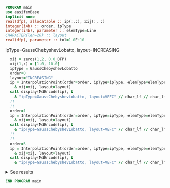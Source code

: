 ```fortran
PROGRAM main
use easifemBase
implicit none
real(dfp), allocatable :: ip(:,:), xij(:, :)
integer(i4b) :: order, ipType
integer(i4b), parameter :: elemType=Line
CHARACTER(len=20) :: layout
real(dfp), parameter :: tol=1.0E-10
```

ipType=GaussChebyshevLobatto, layout=INCREASING

```fortran
  xij = zeros(1,2, 0.0_DFP)
  xij(1,:) = [1.0, 10.0]
  ipType = GaussChebyshevLobatto
  order=0
  layout="INCREASING"
  ip = InterpolationPoint(order=order, ipType=ipType, elemType=elemType, &
    & xij=xij, layout=layout)
  call display(MdEncode(ip), &
    & "ipType=GaussChebyshevLobatto, layout=VEFC" // char_lf // char_lf)
  !!
  !!
  order=1
  ip = InterpolationPoint(order=order, ipType=ipType, elemType=elemType, &
    & xij=xij, layout=layout)
  call display(MdEncode(ip), &
    & "ipType=GaussChebyshevLobatto, layout=VEFC" // char_lf // char_lf)
  !!
  !!
  order=5
  ip = InterpolationPoint(order=order, ipType=ipType, elemType=elemType, &
    & xij=xij, layout=layout)
  call display(MdEncode(ip), &
    & "ipType=GaussChebyshevLobatto, layout=VEFC" // char_lf // char_lf)
```

<details>
<summary>See results</summary>
<div>

result

ipType=GaussChebyshevLobatto, layout=VEFC

|     |
|-----|
| 5.5 |

ipType=GaussChebyshevLobatto, layout=VEFC

|   |    |
|---|----|
| 1 | 10 |

ipType=GaussChebyshevLobatto, layout=VEFC

|   |        |        |        |        |    |
|---|--------|--------|--------|--------|----|
| 1 | 1.8594 | 4.1094 | 6.8906 | 9.1406 | 10 |

</div>
</details>

```fortran
END PROGRAM main
```
